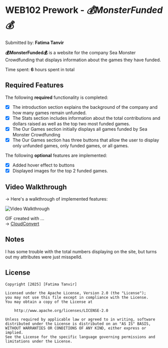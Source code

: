 # WEB102 Prework - *💰MonsterFunded💰*

Submitted by: **Fatima Tanvir**

**💰MonsterFunded💰** is a website for the company Sea Monster Crowdfunding that displays information about the games they have funded.

Time spent: **6** hours spent in total

## Required Features

The following **required** functionality is completed:

* [X] The introduction section explains the background of the company and how many games remain unfunded.
* [X] The Stats section includes information about the total contributions and dollars raised as well as the top two most funded games.
* [X] The Our Games section initially displays all games funded by Sea Monster Crowdfunding
* [X] The Our Games section has three buttons that allow the user to display only unfunded games, only funded games, or all games.

The following **optional** features are implemented:

* [X] Added hover effect to buttons
* [X] Displayed images for the top 2 funded games. 

## Video Walkthrough

-> Here's a walkthrough of implemented features:

<img src='./assets/videowalkthrough.gif' title='Video Walkthrough' width='' alt='Video Walkthrough' />

GIF created with ...  
-> [CloudConvert](https://cloudconvert.com/mov-to-gif)


## Notes

I has some trouble with the total numbers displaying on the site, but turns out my attributes were just misspelld. 

## License

    Copyright [2025] [Fatima Tanvir]

    Licensed under the Apache License, Version 2.0 (the "License");
    you may not use this file except in compliance with the License.
    You may obtain a copy of the License at

        http://www.apache.org/licenses/LICENSE-2.0

    Unless required by applicable law or agreed to in writing, software
    distributed under the License is distributed on an "AS IS" BASIS,
    WITHOUT WARRANTIES OR CONDITIONS OF ANY KIND, either express or implied.
    See the License for the specific language governing permissions and
    limitations under the License.
